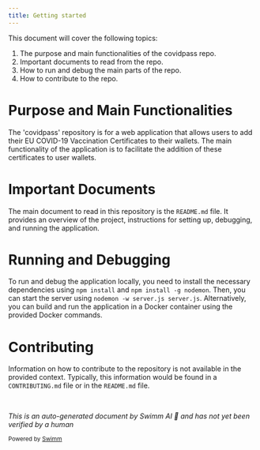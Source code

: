 ```yaml
---
title: Getting started
---
```

This document will cover the following topics:

1. The purpose and main functionalities of the covidpass repo.
2. Important documents to read from the repo.
3. How to run and debug the main parts of the repo.
4. How to contribute to the repo.

# Purpose and Main Functionalities

The 'covidpass' repository is for a web application that allows users to add their EU COVID-19 Vaccination Certificates to their wallets. The main functionality of the application is to facilitate the addition of these certificates to user wallets.

# Important Documents

The main document to read in this repository is the `README.md` file. It provides an overview of the project, instructions for setting up, debugging, and running the application.

# Running and Debugging

To run and debug the application locally, you need to install the necessary dependencies using `npm install` and `npm install -g nodemon`. Then, you can start the server using `nodemon -w server.js server.js`. Alternatively, you can build and run the application in a Docker container using the provided Docker commands.

# Contributing

Information on how to contribute to the repository is not available in the provided context. Typically, this information would be found in a `CONTRIBUTING.md` file or in the `README.md` file.

&nbsp;

*This is an auto-generated document by Swimm AI 🌊 and has not yet been verified by a human*

<SwmMeta version="3.0.0" repo-id="Z2l0aHViJTNBJTNBY292aWRwYXNzJTNBJTNBc2h1anV1dQ==" repo-name="covidpass"><sup>Powered by [Swimm](/)</sup></SwmMeta>
